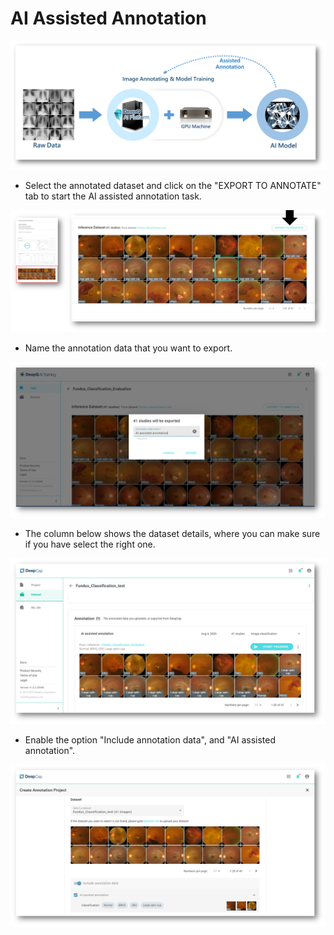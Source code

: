 # AI Assisted Annotation

![](../../.gitbook/assets/image%20%28154%29.png)

* Select the annotated dataset and click on the "EXPORT TO ANNOTATE" tab to start the AI assisted annotation task.

![](../../.gitbook/assets/image%20%28151%29.png)

* Name the annotation data that you want to export. 

![](../../.gitbook/assets/image%20%28114%29.png)

* The column below shows the dataset details, where you can make sure if you have select the right one.

![](../../.gitbook/assets/image%20%28152%29.png)

* Enable the option "Include annotation data", and "AI assisted annotation".

![](../../.gitbook/assets/image%20%28153%29.png)









